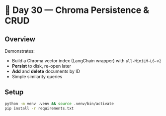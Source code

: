 # 💾 Day 30 — Chroma Persistence & CRUD

## Overview
Demonstrates:
- Build a Chroma vector index (LangChain wrapper) with `all-MiniLM-L6-v2`
- **Persist** to disk, re-open later
- **Add** and **delete** documents by ID
- Simple similarity queries

## Setup
```bash
python -m venv .venv && source .venv/bin/activate
pip install -r requirements.txt

